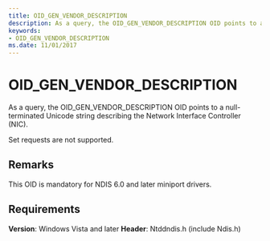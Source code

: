 ```yaml
---
title: OID_GEN_VENDOR_DESCRIPTION
description: As a query, the OID_GEN_VENDOR_DESCRIPTION OID points to a null-terminated string describing the Network Interface Controller (NIC).  
keywords:
- OID_GEN_VENDOR_DESCRIPTION
ms.date: 11/01/2017
---
```


# OID_GEN_VENDOR_DESCRIPTION

As a query, the OID_GEN_VENDOR_DESCRIPTION OID points to a null-terminated Unicode string describing the Network Interface Controller (NIC). 

Set requests are not supported.

## Remarks

This OID is mandatory for NDIS 6.0 and later miniport drivers.

## Requirements

**Version**: Windows Vista and later
**Header**: Ntddndis.h (include Ndis.h)

